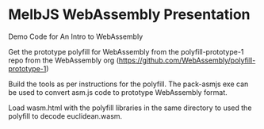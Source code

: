 # MelbJS WebAssembly Presentation
Demo Code for An Intro to WebAssembly

Get the prototype polyfill for WebAssembly from the polyfill-prototype-1 repo from the WebAssembly org (https://github.com/WebAssembly/polyfill-prototype-1)

Build the tools as per instructions for the polyfill. The pack-asmjs exe can be used to convert asm.js code to prototype WebAssembly format. 

Load wasm.html with the polyfill libraries in the same directory to used the polyfill to decode euclidean.wasm.
